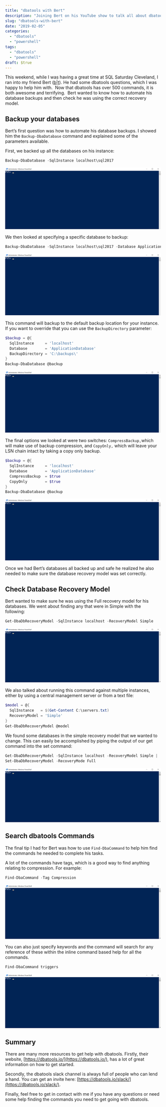 ```yaml
---
title: "dbatools with Bert"
description: "Joining Bert on his YouTube show to talk all about dbatools and give him some tips."
slug: "dbatools-with-bert"
date: "2019-02-05"
categories:
  - "dbatools"
  - "powershell"
tags:
  - "dbatools"
  - "powershell"
draft: $true
---
```


This weekend, while I was having a great time at SQL Saturday Cleveland, I ran into my friend Bert ([b](https://bertwagner.com/)|[t](https://twitter.com/bertwagner)). He had some dbatools questions, which I was happy to help him with.  Now that dbatools has over 500 commands, it is both awesome and terrifying.  Bert wanted to know how to automate his database backups and then check he was using the correct recovery model.

## Backup your databases

Bert’s first question was how to automate his database backups. I showed him the `Backup-DbaDatabase` command and explained some of the parameters available.

First, we backed up all the databases on his instance:

```PowerShell
Backup-DbaDatabase -SqlInstance localhost\sql2017
```

![dbatools backing up all the databases on a instance](Backup-DbaDatabase-2.gif)

We then looked at specifying a specific database to backup:

```PowerShell
Backup-DbaDatabase -SqlInstance localhost\sql2017 -Database ApplicationDatabase
```

![dbatools backing up a single database](Backup-DbaDatabase_Database-1.gif)

This command will backup to the default backup location for your instance. If you want to override that you can use the `BackupDirectory` parameter:

```PowerShell
$backup = @{
  SqlInstance     = 'localhost'
  Database        = 'ApplicationDatabase'
  BackupDirectory = 'C:\backups\'
}
Backup-DbaDatabase @backup
```

![Specify a different path to backup to](Backup-DbaDatabase_BackupDir.gif)

The final options we looked at were two switches: `CompressBackup,`which will make use of backup compression, and `CopyOnly,` which will leave your LSN chain intact by taking a copy only backup.

```PowerShell
$backup = @{
  SqlInstance     = 'localhost'
  Database        = 'ApplicationDatabase'
  CompressBackup  = $true
  CopyOnly        = $true
}
Backup-DbaDatabase @backup
```

![Using switches - Compress & CopyOnly](Backup-DbaDatabase_Switches.gif)

Once we had Bert’s databases all backed up and safe he realized he also needed to make sure the database recovery model was set correctly.

## Check Database Recovery Model

Bert wanted to make sure he was using the Full recovery model for his databases. We went about finding any that were in Simple with the following:

```PowerShell
Get-DbaDbRecoveryModel -SqlInstance localhost -RecoveryModel Simple
```

![Get a list of database recovery models](Get-DbaDbRecoveryModel.gif)

We also talked about running this command against multiple instances, either by using a central management server or from a text file:

```PowerShell
$model = @{
  SqlInstance   = $(Get-Content C:\servers.txt)
  RecoveryModel = 'Simple'
}
Get-DbaDbRecoveryModel @model
```

We found some databases in the simple recovery model that we wanted to change. This can easily be accomplished by piping the output of our get command into the set command:

```PowerShell
Get-DbaDbRecoveryModel -SqlInstance localhost -RecoveryModel Simple |
Set-DbaDbRecoveryModel -RecoveryMode Full
```

![Change the recovery model](Get-DbaDbRecoveryModel_Set.gif)

## Search dbatools Commands

The final tip I had for Bert was how to use `Find-DbaCommand` to help him find the commands he needed to complete his tasks.

A lot of the commands have tags, which is a good way to find anything relating to compression. For example:

```PowerShell
Find-DbaCommand -Tag Compression
```

![Finding compression commands](Find-DbaCommand_Compression.gif)

You can also just specify keywords and the command will search for any reference of these within the inline command based help for all the commands.

```PowerShell
Find-DbaCommand triggers
```

![Finding commands that relate to triggers](Find-DbaCommand_Trigger-1.gif)

## Summary

There are many more resources to get help with dbatools. Firstly, their website, [https://dbatools.io/](https://dbatools.io/), has a lot of great information on how to get started.

Secondly, the dbatools slack channel is always full of people who can lend a hand. You can get an invite here: [https://dbatools.io/slack/](https://dbatools.io/slack/).

Finally, feel free to get in contact with me if you have any questions or need some help finding the commands you need to get going with dbatools.
